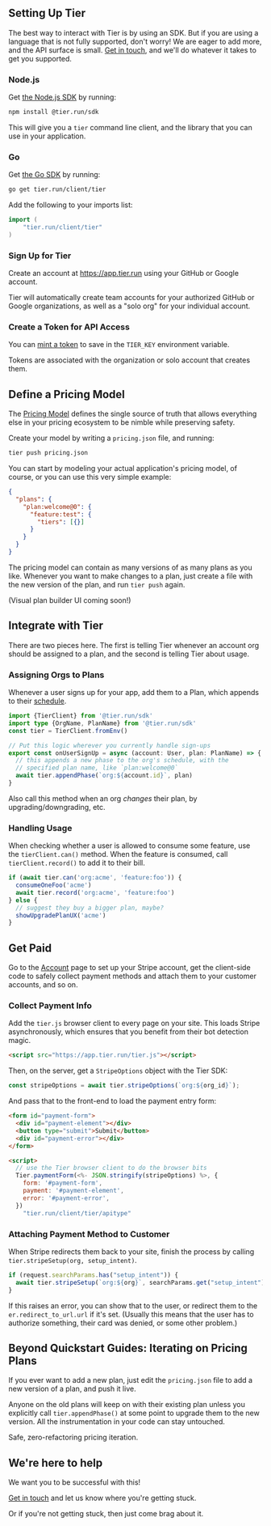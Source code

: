 ## Setting Up Tier

The best way to interact with Tier is by using an SDK. But if
you are using a language that is not fully supported, don't
worry! We are eager to add more, and the API surface is small.
[Get in touch](/slack), and we'll do whatever it takes to get you
supported.

### Node.js

Get [the Node.js
SDK](https://www.npmjs.com/package/@tier.run/sdk) by running:

```bash
npm install @tier.run/sdk
```

This will give you a `tier` command line client, and the library
that you can use in your application.

### Go

Get [the Go SDK](https://pkg.go.dev/tier.run/client/tier) by
running:

```bash
go get tier.run/client/tier
```

Add the following to your imports list:

```go
import (
	"tier.run/client/tier"
)
```

### Sign Up for Tier

Create an account at <https://app.tier.run> using your GitHub or
Google account.

Tier will automatically create team accounts for your authorized
GitHub or Google organizations, as well as a "solo org" for your
individual account.

### Create a Token for API Access

You can [mint a token](/tokens) to save in the `TIER_KEY`
environment variable.

Tokens are associated with the organization or solo account that
creates them.

## Define a Pricing Model

The [Pricing Model](/content/concepts/model.md) defines the
single source of truth that allows everything else in your
pricing ecosystem to be nimble while preserving safety.

Create your model by writing a `pricing.json` file, and running:

```bash
tier push pricing.json
```

You can start by modeling your actual application's pricing
model, of course, or you can use this very simple example:

```json
{
  "plans": {
    "plan:welcome@0": {
      "feature:test": {
        "tiers": [{}]
      }
    }
  }
}
```

The pricing model can contain as many versions of as many plans
as you like. Whenever you want to make changes to a plan, just
create a file with the new version of the plan, and run `tier push` again.

(Visual plan builder UI coming soon!)

## Integrate with Tier

There are two pieces here.  The first is telling Tier whenever an
account org should be assigned to a plan, and the second is
telling Tier about usage.

### Assigning Orgs to Plans

Whenever a user signs up for your app, add them to a Plan, which
appends to their [schedule](/content/concepts/orgs.md).

```ts
import {TierClient} from '@tier.run/sdk'
import type {OrgName, PlanName} from '@tier.run/sdk'
const tier = TierClient.fromEnv()

// Put this logic wherever you currently handle sign-ups
export const onUserSignUp = async (account: User, plan: PlanName) => {
  // this appends a new phase to the org's schedule, with the
  // specified plan name, like `plan:welcome@0`
  await tier.appendPhase(`org:${account.id}`, plan)
}
```

Also call this method when an org _changes_ their plan, by
upgrading/downgrading, etc.

### Handling Usage

When checking whether a user is allowed to consume some feature,
use the `tierClient.can()` method.  When the feature is consumed,
call `tierClient.record()` to add it to their bill.

```js
if (await tier.can('org:acme', 'feature:foo')) {
  consumeOneFoo('acme')
  await tier.record('org:acme', 'feature:foo')
} else {
  // suggest they buy a bigger plan, maybe?
  showUpgradePlanUX('acme')
}
```

## Get Paid

Go to the [Account](/account) page to set up your Stripe account,
get the client-side code to safely collect payment methods and
attach them to your customer accounts, and so on.

### Collect Payment Info

Add the `tier.js` browser client to every page on your site.
This loads Stripe asynchronously, which ensures that you benefit
from their bot detection magic.

```html
<script src="https://app.tier.run/tier.js"></script>
```

Then, on the server, get a `StripeOptions` object with the Tier
SDK:

```js
const stripeOptions = await tier.stripeOptions(`org:${org_id}`);
```

And pass that to the front-end to load the payment entry form:

```html
<form id="payment-form">
  <div id="payment-element"></div>
  <button type="submit">Submit</button>
  <div id="payment-error"></div>
</form>

<script>
  // use the Tier browser client to do the browser bits
  Tier.paymentForm(<%- JSON.stringify(stripeOptions) %>, {
    form: '#payment-form',
    payment: '#payment-element',
    error: '#payment-error',
  })
	"tier.run/client/tier/apitype"
```

### Attaching Payment Method to Customer

When Stripe redirects them back to your site, finish the process
by calling `tier.stripeSetup(org, setup_intent)`.

```js
if (request.searchParams.has("setup_intent")) {
  await tier.stripeSetup(`org:${org}`, searchParams.get("setup_intent"));
}
```

If this raises an error, you can show that to the user, or
redirect them to the `er.redirect_to_url.url` if it's set.
(Usually this means that the user has to authorize something,
their card was denied, or some other problem.)

## Beyond Quickstart Guides: Iterating on Pricing Plans

If you ever want to add a new plan, just edit the `pricing.json`
file to add a new version of a plan, and push it live.

Anyone on the old plans will keep on with their existing plan
unless you explicitly call `tier.appendPhase()` at some point to
upgrade them to the new version. All the instrumentation in your
code can stay untouched.

Safe, zero-refactoring pricing iteration.

## We're here to help

We want you to be successful with this!

[Get in
touch](https://join.slack.com/t/tier-uo72534/shared_invite/zt-1b7iqereo-G2GAIenFHnpi7HX2FmUX6A)
and let us know where you're getting stuck.

Or if you're not getting stuck, then just come brag about it.
